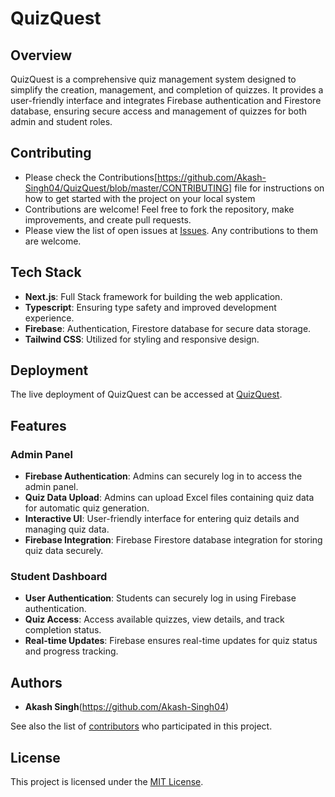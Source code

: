 # QuizQuest 

## Overview

QuizQuest is a comprehensive quiz management system designed to simplify the creation, management, and completion of quizzes. It provides a user-friendly interface and integrates Firebase authentication and Firestore database, ensuring secure access and management of quizzes for both admin and student roles.


## Contributing

- Please check the Contributions[https://github.com/Akash-Singh04/QuizQuest/blob/master/CONTRIBUTING] file for instructions on how to get started with the project on your local system
- Contributions are welcome! Feel free to fork the repository, make improvements, and create pull requests.
- Please view the list of open issues at [Issues](https://github.com/Akash-Singh04/QuizQuest/issues). Any contributions to them are welcome.


## Tech Stack

- **Next.js**: Full Stack framework for building the web application.
- **Typescript**: Ensuring type safety and improved development experience.
- **Firebase**: Authentication, Firestore database for secure data storage.
- **Tailwind CSS**: Utilized for styling and responsive design.


## Deployment

The live deployment of QuizQuest can be accessed at [QuizQuest](https://quiz-quest-delta.vercel.app/).

## Features

### Admin Panel

- **Firebase Authentication**: Admins can securely log in to access the admin panel.
- **Quiz Data Upload**: Admins can upload Excel files containing quiz data for automatic quiz generation.
- **Interactive UI**: User-friendly interface for entering quiz details and managing quiz data.
- **Firebase Integration**: Firebase Firestore database integration for storing quiz data securely.

### Student Dashboard

- **User Authentication**: Students can securely log in using Firebase authentication.
- **Quiz Access**: Access available quizzes, view details, and track completion status.
- **Real-time Updates**: Firebase ensures real-time updates for quiz status and progress tracking.



## Authors

* **Akash Singh**(https://github.com/Akash-Singh04)

See also the list of [contributors](https://github.com/Akash-Singh04/QuizQuest/contributors) who participated in this project.

## License

This project is licensed under the [MIT License](LICENSE).
